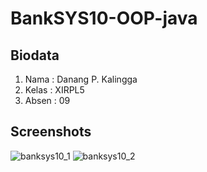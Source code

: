 # BankSYS10-OOP-java

## Biodata
1. Nama : Danang P. Kalingga
2. Kelas : XIRPL5
3. Absen : 09

## Screenshots
![banksys10_1](https://cloud.githubusercontent.com/assets/22055242/22765961/91b65f7c-eea5-11e6-9219-4d78f0e396a1.JPG)
![banksys10_2](https://cloud.githubusercontent.com/assets/22055242/22765962/91bf7954-eea5-11e6-83fb-b18a88d3b885.JPG)
